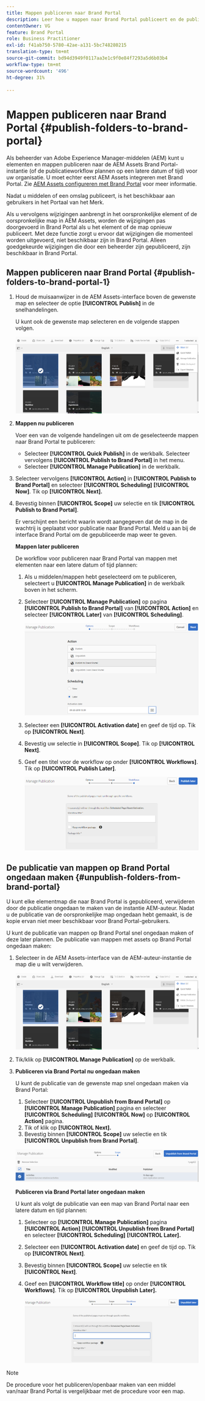 ```yaml
---
title: Mappen publiceren naar Brand Portal
description: Leer hoe u mappen naar Brand Portal publiceert en de publicatie ervan ongedaan maakt.
contentOwner: VG
feature: Brand Portal
role: Business Practitioner
exl-id: f41ab750-5780-42ae-a131-5bc748280215
translation-type: tm+mt
source-git-commit: bd94d3949f0117aa3e1c9f0e84f7293a5d6b03b4
workflow-type: tm+mt
source-wordcount: '496'
ht-degree: 31%

---
```


# Mappen publiceren naar Brand Portal {#publish-folders-to-brand-portal}

Als beheerder van Adobe Experience Manager-middelen (AEM) kunt u elementen en mappen publiceren naar de AEM Assets Brand Portal-instantie (of de publicatieworkflow plannen op een latere datum of tijd) voor uw organisatie. U moet echter eerst AEM Assets integreren met Brand Portal. Zie [AEM Assets configureren met Brand Portal](configure-aem-assets-with-brand-portal.md) voor meer informatie.

Nadat u middelen of een omslag publiceert, is het beschikbaar aan gebruikers in het Portaal van het Merk.

Als u vervolgens wijzigingen aanbrengt in het oorspronkelijke element of de oorspronkelijke map in AEM Assets, worden de wijzigingen pas doorgevoerd in Brand Portal als u het element of de map opnieuw publiceert. Met deze functie zorgt u ervoor dat wijzigingen die momenteel worden uitgevoerd, niet beschikbaar zijn in Brand Portal. Alleen goedgekeurde wijzigingen die door een beheerder zijn gepubliceerd, zijn beschikbaar in Brand Portal.

## Mappen publiceren naar Brand Portal {#publish-folders-to-brand-portal-1}

1. Houd de muisaanwijzer in de AEM Assets-interface boven de gewenste map en selecteer de optie **[!UICONTROL Publish]** in de snelhandelingen.

   U kunt ook de gewenste map selecteren en de volgende stappen volgen.

   ![publish2bp](assets/publish2bp.png)

2. **Mappen nu publiceren**

   Voer een van de volgende handelingen uit om de geselecteerde mappen naar Brand Portal te publiceren:

   * Selecteer **[!UICONTROL Quick Publish]** in de werkbalk. Selecteer vervolgens **[!UICONTROL Publish to Brand Portal]** in het menu.
   * Selecteer **[!UICONTROL Manage Publication]** in de werkbalk.

3. Selecteer vervolgens **[!UICONTROL Action]** in **[!UICONTROL Publish to Brand Portal]** en selecteer **[!UICONTROL Scheduling]** **[!UICONTROL Now]**. Tik op **[!UICONTROL Next].**
4. Bevestig binnen **[!UICONTROL Scope]** uw selectie en tik **[!UICONTROL Publish to Brand Portal]**.

   Er verschijnt een bericht waarin wordt aangegeven dat de map in de wachtrij is geplaatst voor publicatie naar Brand Portal. Meld u aan bij de interface Brand Portal om de gepubliceerde map weer te geven.

   **Mappen later publiceren**

   De workflow voor publiceren naar Brand Portal van mappen met elementen naar een latere datum of tijd plannen:

   1. Als u middelen/mappen hebt geselecteerd om te publiceren, selecteert u **[!UICONTROL Manage Publication]** in de werkbalk boven in het scherm.
   2. Selecteer **[!UICONTROL Manage Publication]** op  pagina **[!UICONTROL Publish to Brand Portal]** van **[!UICONTROL Action]** en selecteer **[!UICONTROL Later]** van **[!UICONTROL Scheduling]**.

      ![publishlaterbp](assets/publishlaterbp.png)

   3. Selecteer een **[!UICONTROL Activation date]** en geef de tijd op. Tik op **[!UICONTROL Next]**.
   4. Bevestig uw selectie in **[!UICONTROL Scope]**. Tik op **[!UICONTROL Next]**.
   5. Geef een titel voor de workflow op onder **[!UICONTROL Workflows]**. Tik op **[!UICONTROL Publish Later]**.

      ![manageschedulepub](assets/manageschedulepub.png)

## De publicatie van mappen op Brand Portal ongedaan maken {#unpublish-folders-from-brand-portal}

U kunt elke elementmap die naar Brand Portal is gepubliceerd, verwijderen door de publicatie ongedaan te maken van de instantie AEM-auteur. Nadat u de publicatie van de oorspronkelijke map ongedaan hebt gemaakt, is de kopie ervan niet meer beschikbaar voor Brand Portal-gebruikers.

U kunt de publicatie van mappen op Brand Portal snel ongedaan maken of deze later plannen. De publicatie van mappen met assets op Brand Portal ongedaan maken:

1. Selecteer in de AEM Assets-interface van de AEM-auteur-instantie de map die u wilt verwijderen.

   ![publish2bp-1](assets/publish2bp-1.png)

2. Tik/klik op **[!UICONTROL Manage Publication]** op de werkbalk.

3. **Publiceren via Brand Portal nu ongedaan maken**

   U kunt de publicatie van de gewenste map snel ongedaan maken via Brand Portal:

   1. Selecteer **[!UICONTROL Unpublish from Brand Portal]** op **[!UICONTROL Manage Publication]** pagina en selecteer **[!UICONTROL Scheduling]** **[!UICONTROL Now]** op **[!UICONTROL Action]** pagina.
   2. Tik of klik op **[!UICONTROL Next].**
   3. Bevestig binnen **[!UICONTROL Scope]** uw selectie en tik **[!UICONTROL Unpublish from Brand Portal]**.

   ![confirm-unpublish](assets/confirm-unpublish.png)

   **Publiceren via Brand Portal later ongedaan maken**

   U kunt als volgt de publicatie van een map van Brand Portal naar een latere datum en tijd plannen:

   1. Selecteer op **[!UICONTROL Manage Publication]** pagina **[!UICONTROL Action]** **[!UICONTROL Unpublish from Brand Portal]** en selecteer **[!UICONTROL Scheduling]** **[!UICONTROL Later].**
   2. Selecteer een **[!UICONTROL Activation date]** en geef de tijd op. Tik op **[!UICONTROL Next]**.
   3. Bevestig binnen **[!UICONTROL Scope]** uw selectie en tik **[!UICONTROL Next]**.
   4. Geef een **[!UICONTROL Workflow title]** op onder **[!UICONTROL Workflows]**. Tik op **[!UICONTROL Unpublish Later].**

      ![unpublishworkflows](assets/unpublishworkflows.png)


>[!NOTE]
>
>De procedure voor het publiceren/openbaar maken van een middel van/naar Brand Portal is vergelijkbaar met de procedure voor een map.
